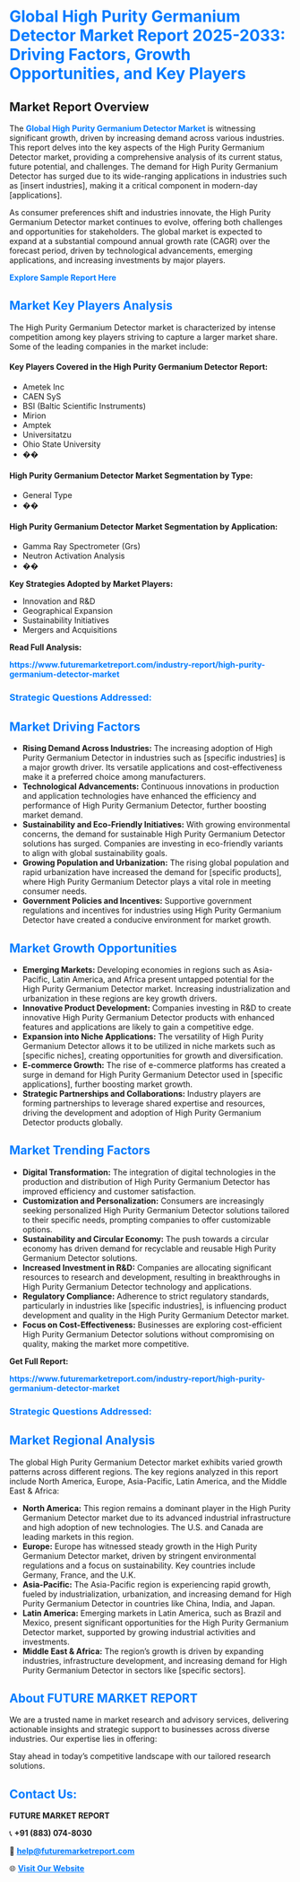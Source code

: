 <h1 style="color: #007BFF;">Global High Purity Germanium Detector Market Report 2025-2033: Driving Factors, Growth Opportunities, and Key Players</h1>

<section id="overview">
<h2>Market Report Overview</h2>
<p>The <a href="https://www.futuremarketreport.com/industry-report/high-purity-germanium-detector-market" style="color: #007BFF; text-decoration: none;"><strong>Global High Purity Germanium Detector Market</strong></a> is witnessing significant growth, driven by increasing demand across various industries. This report delves into the key aspects of the High Purity Germanium Detector market, providing a comprehensive analysis of its current status, future potential, and challenges. The demand for High Purity Germanium Detector has surged due to its wide-ranging applications in industries such as [insert industries], making it a critical component in modern-day [applications].</p>
<p>As consumer preferences shift and industries innovate, the High Purity Germanium Detector market continues to evolve, offering both challenges and opportunities for stakeholders. The global market is expected to expand at a substantial compound annual growth rate (CAGR) over the forecast period, driven by technological advancements, emerging applications, and increasing investments by major players.</p>
</section>

<section id="overview">
<p><a href="https://www.futuremarketreport.com/request-sample/reportId=117155" style="color: #007BFF; text-decoration: none;"><strong>Explore Sample Report Here</strong></a></p>
</section>

<section id="key-players">
<h2 style="color: #007BFF;">Market Key Players Analysis</h2>
<p>The High Purity Germanium Detector market is characterized by intense competition among key players striving to capture a larger market share. Some of the leading companies in the market include:</p>
<h4>Key Players Covered in the High Purity Germanium Detector Report:</h4>
<ul><li>Ametek Inc</li><li>CAEN SyS</li><li>BSI (Baltic Scientific Instruments)</li><li>Mirion</li><li>Amptek</li><li>Universitatzu</li><li>Ohio State University</li><li>��</li></ul>
<h4>High Purity Germanium Detector Market Segmentation by Type:</h4>
<ul><li>General Type</li><li>��</li></ul>

<h4>High Purity Germanium Detector Market Segmentation by Application:</h4>
<ul><li>Gamma Ray Spectrometer (Grs)</li><li>Neutron Activation Analysis</li><li>��</li></ul>
<p><strong>Key Strategies Adopted by Market Players:</strong></p>
<ul>
<li>Innovation and R&D</li>
<li>Geographical Expansion</li>
<li>Sustainability Initiatives</li>
<li>Mergers and Acquisitions</li>
</ul>
</section>

<section>
<p><strong>Read Full Analysis: </strong></p><a href="https://www.futuremarketreport.com/industry-report/high-purity-germanium-detector-market" style="color: #007BFF; text-decoration: none;"><strong>https://www.futuremarketreport.com/industry-report/high-purity-germanium-detector-market</strong></a>
<h3 style="color: #007BFF;">Strategic Questions Addressed:</h3>
</section>

<section id="driving-factors">
<h2 style="color: #007BFF;">Market Driving Factors</h2>
<ul>
<li><strong>Rising Demand Across Industries:</strong> The increasing adoption of High Purity Germanium Detector in industries such as [specific industries] is a major growth driver. Its versatile applications and cost-effectiveness make it a preferred choice among manufacturers.</li>
<li><strong>Technological Advancements:</strong> Continuous innovations in production and application technologies have enhanced the efficiency and performance of High Purity Germanium Detector, further boosting market demand.</li>
<li><strong>Sustainability and Eco-Friendly Initiatives:</strong> With growing environmental concerns, the demand for sustainable High Purity Germanium Detector solutions has surged. Companies are investing in eco-friendly variants to align with global sustainability goals.</li>
<li><strong>Growing Population and Urbanization:</strong> The rising global population and rapid urbanization have increased the demand for [specific products], where High Purity Germanium Detector plays a vital role in meeting consumer needs.</li>
<li><strong>Government Policies and Incentives:</strong> Supportive government regulations and incentives for industries using High Purity Germanium Detector have created a conducive environment for market growth.</li>
</ul>
</section>

<section id="growth-opportunities">
<h2 style="color: #007BFF;">Market Growth Opportunities</h2>
<ul>
<li><strong>Emerging Markets:</strong> Developing economies in regions such as Asia-Pacific, Latin America, and Africa present untapped potential for the High Purity Germanium Detector market. Increasing industrialization and urbanization in these regions are key growth drivers.</li>
<li><strong>Innovative Product Development:</strong> Companies investing in R&D to create innovative High Purity Germanium Detector products with enhanced features and applications are likely to gain a competitive edge.</li>
<li><strong>Expansion into Niche Applications:</strong> The versatility of High Purity Germanium Detector allows it to be utilized in niche markets such as [specific niches], creating opportunities for growth and diversification.</li>
<li><strong>E-commerce Growth:</strong> The rise of e-commerce platforms has created a surge in demand for High Purity Germanium Detector used in [specific applications], further boosting market growth.</li>
<li><strong>Strategic Partnerships and Collaborations:</strong> Industry players are forming partnerships to leverage shared expertise and resources, driving the development and adoption of High Purity Germanium Detector products globally.</li>
</ul>
</section>

<section id="trending-factors">
<h2 style="color: #007BFF;">Market Trending Factors</h2>
<ul>
<li><strong>Digital Transformation:</strong> The integration of digital technologies in the production and distribution of High Purity Germanium Detector has improved efficiency and customer satisfaction.</li>
<li><strong>Customization and Personalization:</strong> Consumers are increasingly seeking personalized High Purity Germanium Detector solutions tailored to their specific needs, prompting companies to offer customizable options.</li>
<li><strong>Sustainability and Circular Economy:</strong> The push towards a circular economy has driven demand for recyclable and reusable High Purity Germanium Detector solutions.</li>
<li><strong>Increased Investment in R&D:</strong> Companies are allocating significant resources to research and development, resulting in breakthroughs in High Purity Germanium Detector technology and applications.</li>
<li><strong>Regulatory Compliance:</strong> Adherence to strict regulatory standards, particularly in industries like [specific industries], is influencing product development and quality in the High Purity Germanium Detector market.</li>
<li><strong>Focus on Cost-Effectiveness:</strong> Businesses are exploring cost-efficient High Purity Germanium Detector solutions without compromising on quality, making the market more competitive.</li>
</ul>
</section>

<section>
<p><strong>Get Full Report: </strong></p><a href="https://www.futuremarketreport.com/industry-report/high-purity-germanium-detector-market" style="color: #007BFF; text-decoration: none;"><strong>https://www.futuremarketreport.com/industry-report/high-purity-germanium-detector-market</strong></a>
<h3 style="color: #007BFF;">Strategic Questions Addressed:</h3>
</section>


<section id="regional-analysis">
<h2 style="color: #007BFF;">Market Regional Analysis</h2>
<p>The global High Purity Germanium Detector market exhibits varied growth patterns across different regions. The key regions analyzed in this report include North America, Europe, Asia-Pacific, Latin America, and the Middle East & Africa:</p>
<ul>
<li><strong>North America:</strong> This region remains a dominant player in the High Purity Germanium Detector market due to its advanced industrial infrastructure and high adoption of new technologies. The U.S. and Canada are leading markets in this region.</li>
<li><strong>Europe:</strong> Europe has witnessed steady growth in the High Purity Germanium Detector market, driven by stringent environmental regulations and a focus on sustainability. Key countries include Germany, France, and the U.K.</li>
<li><strong>Asia-Pacific:</strong> The Asia-Pacific region is experiencing rapid growth, fueled by industrialization, urbanization, and increasing demand for High Purity Germanium Detector in countries like China, India, and Japan.</li>
<li><strong>Latin America:</strong> Emerging markets in Latin America, such as Brazil and Mexico, present significant opportunities for the High Purity Germanium Detector market, supported by growing industrial activities and investments.</li>
<li><strong>Middle East & Africa:</strong> The region’s growth is driven by expanding industries, infrastructure development, and increasing demand for High Purity Germanium Detector in sectors like [specific sectors].</li>
</ul>
</section>

<footer>
<h2 style="color: #007BFF;">About FUTURE MARKET REPORT</h2>
<p>We are a trusted name in market research and advisory services, delivering actionable insights and strategic support to businesses across diverse industries. Our expertise lies in offering:</p>

<p>Stay ahead in today’s competitive landscape with our tailored research solutions.</p>

<h2 style="color: #007BFF;">Contact Us:</h2>
<p><strong>FUTURE MARKET REPORT</strong></p>
<p>📞 <strong>+91 (883) 074-8030</strong></p>
<p>📧 <strong><a href="mailto:help@futuremarketreport.com" style="color: #007BFF;">help@futuremarketreport.com</a></strong></p>
<p>🌐 <strong><a href="https://www.futuremarketreport.com/" style="color: #007BFF;">Visit Our Website</a></strong></p>
</footer>